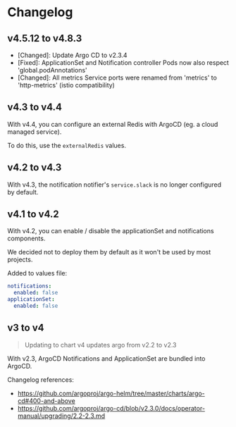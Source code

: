 # Changelog

## v4.5.12 to v4.8.3

- [Changed]: Update Argo CD to v2.3.4
- [Fixed]: ApplicationSet and Notification controller Pods now also respect 'global.podAnnotations'
- [Changed]: All metrics Service ports were renamed from 'metrics' to 'http-metrics' (istio compatibility)
  
## v4.3 to v4.4

With v4.4, you can configure an external Redis with ArgoCD (eg. a cloud managed service).

To do this, use the `externalRedis` values.

## v4.2 to v4.3

With v4.3, the notification notifier's `service.slack` is no longer configured by default.

## v4.1 to v4.2

With v4.2, you can enable / disable the applicationSet and notifications components.

We decided not to deploy them by default as it won't be used by most projects.

Added to values file:

```yaml
notifications:
  enabled: false
applicationSet:
  enabled: false
```

## v3 to v4

> Updating to chart v4 updates argo from v2.2 to v2.3

With v2.3, ArgoCD Notifications and ApplicationSet are bundled into ArgoCD.

Changelog references:

- <https://github.com/argoproj/argo-helm/tree/master/charts/argo-cd#400-and-above>
- <https://github.com/argoproj/argo-cd/blob/v2.3.0/docs/operator-manual/upgrading/2.2-2.3.md>
